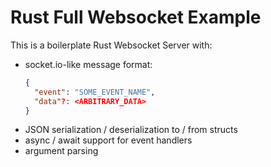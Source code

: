 # Rust Full Websocket Example

This is a boilerplate Rust Websocket Server with:

- socket.io-like message format:
  ```json
  {
    "event": "SOME_EVENT_NAME",
    "data"?: <ARBITRARY_DATA>
  }
  ```
- JSON serialization / deserialization to / from structs
- async / await support for event handlers
- argument parsing

